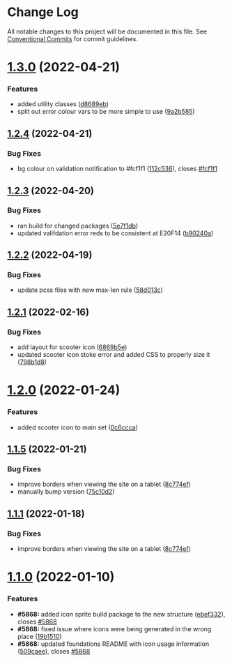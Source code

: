 # Change Log

All notable changes to this project will be documented in this file.
See [Conventional Commits](https://conventionalcommits.org) for commit guidelines.

# [1.3.0](https://github.com/coopdigital/coop-frontend/compare/@coopdigital/foundations@1.2.4...@coopdigital/foundations@1.3.0) (2022-04-21)


### Features

* added utility classes ([d8689eb](https://github.com/coopdigital/coop-frontend/commit/d8689eb5358d756d9fde99fc96b51fa77773a1a3))
* split out error colour vars to be more simple to use ([9a2b585](https://github.com/coopdigital/coop-frontend/commit/9a2b585417990fbfe150f8573cd94d76188b02f9))





## [1.2.4](https://github.com/coopdigital/coop-frontend/compare/@coopdigital/foundations@1.2.3...@coopdigital/foundations@1.2.4) (2022-04-21)


### Bug Fixes

* bg colour on validation notification to #fcf1f1 ([112c536](https://github.com/coopdigital/coop-frontend/commit/112c53672dded1a1cc440a8b49a4a9067073c437)), closes [#fcf1f1](https://github.com/coopdigital/coop-frontend/issues/fcf1f1)





## [1.2.3](https://github.com/coopdigital/coop-frontend/compare/@coopdigital/foundations@1.2.2...@coopdigital/foundations@1.2.3) (2022-04-20)


### Bug Fixes

* ran build for changed packages ([5e7f1db](https://github.com/coopdigital/coop-frontend/commit/5e7f1dbdf38ca13b8233b81f72d3725b8a47d834))
* updated valifdation error reds to be consistent at E20F14 ([b90240a](https://github.com/coopdigital/coop-frontend/commit/b90240af9bf80d5e11c9b6d4e2089aef9ec5a795))





## [1.2.2](https://github.com/coopdigital/coop-frontend/compare/@coopdigital/foundations@1.2.1...@coopdigital/foundations@1.2.2) (2022-04-19)


### Bug Fixes

* update pcss files with new max-len rule ([58d013c](https://github.com/coopdigital/coop-frontend/commit/58d013c58111ff07521b792b0538bca2690efc74))





## [1.2.1](https://github.com/coopdigital/coop-frontend/compare/@coopdigital/foundations@1.2.0...@coopdigital/foundations@1.2.1) (2022-02-16)


### Bug Fixes

* add layout for scooter icon ([6869b5e](https://github.com/coopdigital/coop-frontend/commit/6869b5e65aa7e825001ae52d07615e6b169ec1a2))
* updated scooter icon stoke error and added CSS to properly size it ([798b1d8](https://github.com/coopdigital/coop-frontend/commit/798b1d8bc1b9d527ec78e3b47c25f5f28abd5753))





# [1.2.0](https://github.com/coopdigital/coop-frontend/compare/@coopdigital/foundations@1.1.5...@coopdigital/foundations@1.2.0) (2022-01-24)


### Features

* added scooter icon to main set ([0c6ccca](https://github.com/coopdigital/coop-frontend/commit/0c6cccabe707c10071c35bcb4b029e8fd7f40e14))





## [1.1.5](https://github.com/coopdigital/coop-frontend/compare/@coopdigital/foundations@1.1.0...@coopdigital/foundations@1.1.5) (2022-01-21)


### Bug Fixes

* improve borders when viewing the site on a tablet ([8c774ef](https://github.com/coopdigital/coop-frontend/commit/8c774efef763ff595ca35bff1f55a8de717f32e8))
* manually bump version ([75c10d2](https://github.com/coopdigital/coop-frontend/commit/75c10d2d1032d18d468c4ee8a0f6a43ea101623b))





## [1.1.1](https://github.com/coopdigital/coop-frontend/compare/@coopdigital/foundations@1.1.0...@coopdigital/foundations@1.1.1) (2022-01-18)


### Bug Fixes

* improve borders when viewing the site on a tablet ([8c774ef](https://github.com/coopdigital/coop-frontend/commit/8c774efef763ff595ca35bff1f55a8de717f32e8))





# [1.1.0](https://github.com/coopdigital/coop-frontend/compare/@coopdigital/foundations@1.0.1...@coopdigital/foundations@1.1.0) (2022-01-10)


### Features

* **#5868:** added icon sprite build package to the new structure ([ebef332](https://github.com/coopdigital/coop-frontend/commit/ebef332b76e981b84835daaf5ae98d154626a456)), closes [#5868](https://github.com/coopdigital/coop-frontend/issues/5868)
* **#5868:** fixed issue where icons were being generated in the wrong place ([19b1510](https://github.com/coopdigital/coop-frontend/commit/19b1510e9f79a4ad35aa7828e2a390d1f11a154f))
* **#5868:** updated foundations README with icon usage information ([509caee](https://github.com/coopdigital/coop-frontend/commit/509caeed7e2145d08783e25141ffd570ce5d9a2e)), closes [#5868](https://github.com/coopdigital/coop-frontend/issues/5868)
